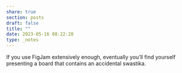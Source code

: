 ```yaml
---
share: true
section: posts
draft: false
title: ""
date: 2023-05-16 08:22:28
type: _notes
---
```


If you use FigJam extensively enough, eventually you’ll find yourself presenting a board that contains an accidental swastika. 
